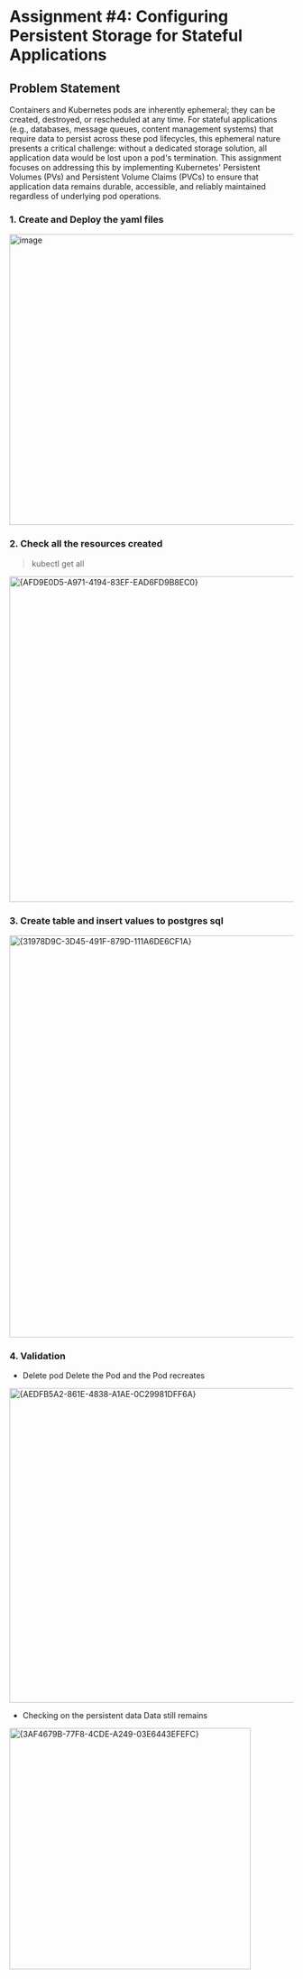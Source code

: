 # Assignment #4: Configuring Persistent Storage for Stateful Applications

## Problem Statement
Containers and Kubernetes pods are inherently ephemeral; they can be created, destroyed, or rescheduled at any time. For stateful applications (e.g., databases, message queues, content management systems) that require data to persist across these pod lifecycles, this ephemeral nature presents a critical challenge: without a dedicated storage solution, all application data would be lost upon a pod's termination. This assignment focuses on addressing this by implementing Kubernetes' Persistent Volumes (PVs) and Persistent Volume Claims (PVCs) to ensure that application data remains durable, accessible, and reliably maintained regardless of underlying pod operations.

### 1. Create and Deploy the yaml files
<img width="516" alt="image" src="https://github.com/user-attachments/assets/400741c2-0cc5-4ae0-be85-f5526567dd2c" />

### 2. Check all the resources created
> kubectl get all

<img width="578" alt="{AFD9E0D5-A971-4194-83EF-EAD6FD9B8EC0}" src="https://github.com/user-attachments/assets/e8aa3787-15f1-49bd-b178-7369762ee885" />

### 3. Create table and insert values to postgres sql

<img width="713" alt="{31978D9C-3D45-491F-879D-111A6DE6CF1A}" src="https://github.com/user-attachments/assets/dd015513-4a19-486a-81a3-92a452899399" />

### 4. Validation
* Delete pod
  Delete the Pod and the Pod recreates
<img width="558" alt="{AEDFB5A2-861E-4838-A1AE-0C29981DFF6A}" src="https://github.com/user-attachments/assets/458f7eae-d604-4872-bc36-4d922e97d4e0" />

* Checking on the persistent data
  Data still remains
<img width="428" alt="{3AF4679B-77F8-4CDE-A249-03E6443EFEFC}" src="https://github.com/user-attachments/assets/3c482161-3ce8-4860-b0f7-89465afcd86d" />



